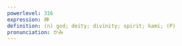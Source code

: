 ```yaml
---
powerlevel: 316
expression: 神
definition: (n) god; deity; divinity; spirit; kami; (P)
pronunciation: かみ
---
```

